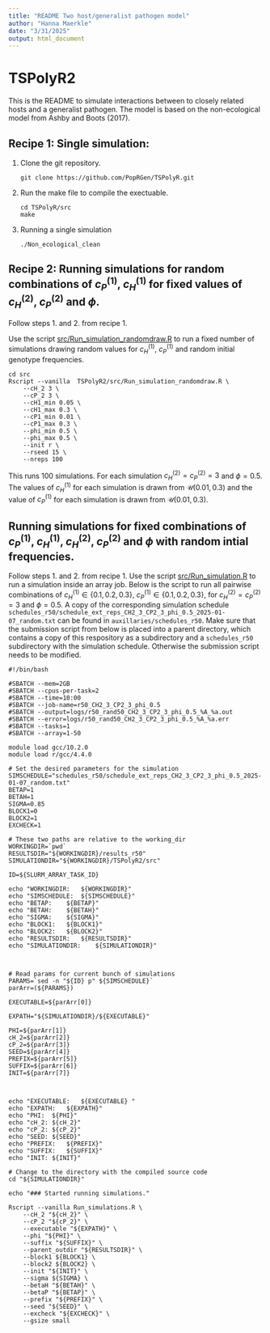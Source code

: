 ```yaml
---
title: "README Two host/generalist pathogen model"
author: "Hanna Maerkle"
date: "3/31/2025"
output: html_document
---
```



# TSPolyR2


This is the README to simulate interactions between to closely related hosts and a generalist pathogen. The model is based on the non-ecological model from Ashby and Boots (2017).


## Recipe 1: Single simulation:

1. Clone the git repository.  

    ```{bash, eval=FALSE}
    git clone https://github.com/PopRGen/TSPolyR.git
    ```

2. Run the make file to compile the exectuable.  

    ```{bash, eval=FALSE}
    cd TSPolyR/src
    make
    ```

3. Running a single simulation

    ```{bash}
    ./Non_ecological_clean
    ```


## Recipe 2: Running simulations for random combinations of $c_P^{(1)}$, $c_H^{(1)}$ for fixed values of $c_H^{(2)}$, $c_P^{(2)}$ and $\phi$.

Follow steps 1. and 2. from recipe 1.

Use the script [src/Run_simulation_randomdraw.R](./docs/src/Run_simulation_randomdraw.md) to run a fixed number of simulations drawing random values for $c_H^{(1)}$, $c_P^{(1)}$ and random initial genotype frequencies.

```{bash,eval=F}
cd src
Rscript --vanilla  TSPolyR2/src/Run_simulation_randomdraw.R \
    --cH_2 3 \
    --cP_2 3 \
    --cH1_min 0.05 \
    --cH1_max 0.3 \
    --cP1_min 0.01 \
    --cP1_max 0.3 \
    --phi_min 0.5 \
    --phi_max 0.5 \
    --init r \
    --rseed 15 \
    --nreps 100
```
This runs 100 simulations. For each simulation $c_H^{(2)} = c_P^{(2)} = 3$ and $\phi=0.5$. The values of $c_H^{(1)}$ for each simulation is drawn from $\mathcal{U}(0.01,0.3)$ and the value of $c_P^{(1)}$ for each simulation is drawn from $\mathcal{U}(0.01,0.3)$.

## Running simulations for fixed combinations of $c_P^{(1)}$, $c_H^{(1)}$, $c_H^{(2)}$, $c_P^{(2)}$ and $\phi$ with random intial frequencies.

Follow steps 1. and 2. from recipe 1. Use the script [src/Run_simulation.R](./docs/src/Run_simulation.md) to run a simulation inside an array job. Below is the script to run all pairwise combinations of $c_H^{(1)} \in \{0.1, 0.2, 0.3\}$, $c_P^{(1)} \in \{0.1, 0.2, 0.3\}$, for $c_H^{(2)}=c_P^{(2)}=3$ and $\phi=0.5$.  A copy of the corresponding simulation schedule `schedules_r50/schedule_ext_reps_CH2_3_CP2_3_phi_0.5_2025-01-07_random.txt` can be found in `auxillaries/schedules_r50`. Make sure that the submission script from below is placed into a parent directory, which contains a copy of this respository as a subdirectory and a `schedules_r50` subdirectory with the simulation schedule. Otherwise the submission script needs to be modified. 

```{bash,eval=F}
#!/bin/bash

#SBATCH --mem=2GB
#SBATCH --cpus-per-task=2
#SBATCH --time=10:00
#SBATCH --job-name=r50_CH2_3_CP2_3_phi_0.5
#SBATCH --output=logs/r50_rand50_CH2_3_CP2_3_phi_0.5_%A_%a.out
#SBATCH --error=logs/r50_rand50_CH2_3_CP2_3_phi_0.5_%A_%a.err
#SBATCH --tasks=1
#SBATCH --array=1-50

module load gcc/10.2.0
module load r/gcc/4.4.0

# Set the desired parameters for the simulation
SIMSCHEDULE="schedules_r50/schedule_ext_reps_CH2_3_CP2_3_phi_0.5_2025-01-07_random.txt"
BETAP=1
BETAH=1
SIGMA=0.85
BLOCK1=0
BLOCK2=1
EXCHECK=1

# These two paths are relative to the working_dir
WORKINGDIR=`pwd`
RESULTSDIR="${WORKINGDIR}/results_r50"
SIMULATIONDIR="${WORKINGDIR}/TSPolyR2/src"

ID=${SLURM_ARRAY_TASK_ID}

echo "WORKINGDIR:   ${WORKINGDIR}"
echo "SIMSCHEDULE:  ${SIMSCHEDULE}"
echo "BETAP:    ${BETAP}" 
echo "BETAH:    ${BETAH}" 
echo "SIGMA:    ${SIGMA}"
echo "BLOCK1:   ${BLOCK1}"
echo "BLOCK2:   ${BLOCK2}"
echo "RESULTSDIR:   ${RESULTSDIR}"
echo "SIMULATIONDIR:    ${SIMULATIONDIR}"



# Read params for current bunch of simulations
PARAMS=`sed -n "${ID} p" ${SIMSCHEDULE}`
parArr=(${PARAMS}) 

EXECUTABLE=${parArr[0]}

EXPATH="${SIMULATIONDIR}/${EXECUTABLE}"

PHI=${parArr[1]}  
cH_2=${parArr[2]}
cP_2=${parArr[3]}
SEED=${parArr[4]}
PREFIX=${parArr[5]}
SUFFIX=${parArr[6]}
INIT=${parArr[7]}



echo "EXECUTABLE:   ${EXECUTABLE} "
echo "EXPATH:   ${EXPATH}"
echo "PHI:  ${PHI}" 
echo "cH_2: ${cH_2}" 
echo "cP_2: ${cP_2}"
echo "SEED: ${SEED}"
echo "PREFIX:   ${PREFIX}"
echo "SUFFIX:   ${SUFFIX}"
echo "INIT: ${INIT}"

# Change to the directory with the compiled source code
cd "${SIMULATIONDIR}"

echo "### Started running simulations."

Rscript --vanilla Run_simulations.R \
    --cH_2 "${cH_2}" \
    --cP_2 "${cP_2}" \
    --executable "${EXPATH}" \
    --phi "${PHI}" \
    --suffix "${SUFFIX}" \
    --parent_outdir "${RESULTSDIR}" \
    --block1 ${BLOCK1} \
    --block2 ${BLOCK2} \
    --init "${INIT}" \
    --sigma ${SIGMA} \
    --betaH "${BETAH}" \
    --betaP "${BETAP}" \
    --prefix "${PREFIX}" \
    --seed "${SEED}" \
    --excheck "${EXCHECK}" \
    --gsize small
```






















